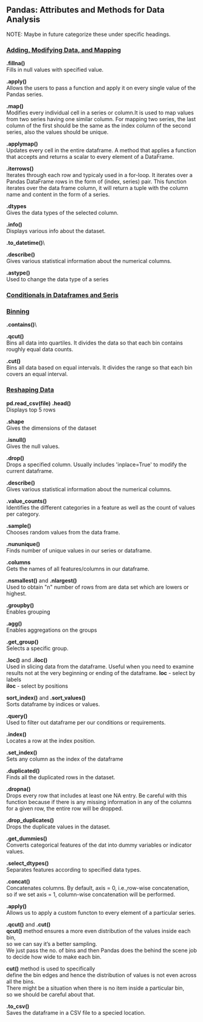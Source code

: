 ## Pandas: Attributes and Methods for Data Analysis
NOTE: Maybe in future categorize these under specific headings.

### <ins>**Adding, Modifying Data, and Mapping**</ins>
**.fillna()**\
Fills in null values with specified value.

**.apply()**\
Allows the users to pass a function and apply it on every single value of the Pandas series.

**.map()**\
Modifies every individual cell in a series or column.It is used to map values from two series having one similar column. For mapping two series, the last column of the first should be the same as the index column of the second series, also the values should be unique.

**.applymap()**\
Updates every cell in the entire dataframe.  A method that applies a function that accepts and returns a scalar to every element of a DataFrame.

**.iterrows()**\
Iterates through each row and typicaly used in a for-loop.  It iterates over a Pandas DataFrame rows in the form of (index, series) pair. This function iterates over the data frame column, it will return a tuple with the column name and content in the form of a series.

**.dtypes**\
Gives the data types of the selected column.

**.info()**\
Displays various info about the dataset.

**.to_datetime()**\

**.describe()**\
Gives various statistical information about the numerical columns.

**.astype()**\
Used to change the data type of a series

### <ins>**Conditionals in Dataframes and Seris**</ins>

### <ins>**Binning**</ins>
**.contains()**\

**.qcut()**\
Bins all data into quartiles.  It divides the data so that each bin contains roughly equal data counts.

**.cut()**\
Bins all data based on equal intervals.  It divides the range so that each bin covers an equal interval.

### <ins>**Reshaping Data**</ins>




**pd.read_csv(file)**
**.head()**\
Displays top 5 rows

**.shape**\
Gives the dimensions of the dataset






**.isnull()**\
Gives the null values.

**.drop()**\
Drops a specified column. Usually includes 'inplace=True' to modify the current dataframe.

**.describe()**\
Gives various statistical information about the numerical columns.

**.value_counts()**\
Identifies the different categories in a feature as well as the count of values per category.


**.sample()**\
Chooses random values from the data frame.

**.nununique()**\
Finds number of unique values in our series or dataframe.

**.columns**\
Gets the names of all features/columns in our dataframe.

**.nsmallest()** and **.nlargest()**\
Used to obtain "n" number of rows from are data set which are lowers or highest.

**.groupby()**\
Enables grouping

**.agg()**\
Enables aggregations on the groups

**.get_group()**\
Selects a specific group.

**.loc()** and **.iloc()**\
Used in slicing data from the dataframe. Useful when you need to examine results not at the very beginning or ending of the dataframe.
**loc** - select by labels\
**iloc** - select by positions

**sort_index()** and **.sort_values()**\
Sorts dataframe by indices or values.

**.query()**\
Used to filter out dataframe per our conditions or requirements.

**.index()**\
Locates a row at the index position.

**.set_index()**\
Sets any column as the index of the dataframe

**.duplicated()**\
Finds all the duplicated rows in the dataset.

**.dropna()**\
Drops every row that includes at least one NA entry.  Be careful with this function because if there is any missing information in any of the columns for a given row, the entire row will be dropped.

**.drop_duplicates()**\
Drops the duplicate values in the dataset.

**.get_dummies()**\
Converts categorical features of the dat into dummy variables or indicator values.

**.select_dtypes()**\
Separates features according to specified data types.

**.concat()**\
Concatenates columns. By default, axis = 0, i.e.,row-wise concatenation,\
so if we set axis = 1, column-wise concatenation will be performed.

**.apply()**\
Allows us to apply a custom functon to every element of a particular series.

**.qcut()** and **.cut()**\
**qcut()** method ensures a more even distribution of the values inside each bin,\
so we can say it’s a better sampling.\
We just pass the no. of bins and then Pandas does the behind the scene job\
to decide how wide to make each bin.

**cut()** method is used to specifically\
define the bin edges and hence the distribution of values is not even across all the bins.\
There might be a situation when there is no item inside a particular bin,\
so we should be careful about that.

**.to_csv()**\
Saves the dataframe in a CSV file to a specied location.

